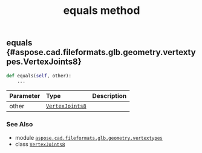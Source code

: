 ﻿---
title: equals method
second_title: Aspose.CAD for Python via .NET API References
description: 
type: docs
weight: 30
url: /python-net/aspose.cad.fileformats.glb.geometry.vertextypes/vertexjoints8/equals/
is_root: false
---

## equals {#aspose.cad.fileformats.glb.geometry.vertextypes.VertexJoints8}





```python
def equals(self, other):
    ...
```


| Parameter | Type | Description |
| :- | :- | :- |
| other | [`VertexJoints8`](/cad/python-net/aspose.cad.fileformats.glb.geometry.vertextypes/vertexjoints8) |  |



### See Also
* module [`aspose.cad.fileformats.glb.geometry.vertextypes`](../../)
* class [`VertexJoints8`](/cad/python-net/aspose.cad.fileformats.glb.geometry.vertextypes/vertexjoints8)
